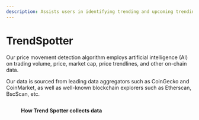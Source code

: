 ```yaml
---
description: Assists users in identifying trending and upcoming trending tokens
---
```


# TrendSpotter

Our price movement detection algorithm employs artificial intelligence (AI) on trading volume, price, market cap, price trendlines, and other on-chain data.&#x20;

Our data is sourced from leading data aggregators such as CoinGecko and CoinMarket, as well as well-known blockchain explorers such as Etherscan, BscScan, etc.

<figure><img src="https://lh3.googleusercontent.com/f-PYxRkMQbBF4IZkm7lHrRcIzFEE0ZLIoVah0ExdshK2zGMEnXXnnIacUlxlCe3LHgHlqkABLC5xf1R7WS99mnxMPuk9kkNZdS3vkW36FxhoTLCUf7VwPQg6BtIJeVlhFHuKbjftQ0vcVG6UCPvR-RJP8-A0p4GiE-BkzjPXBtfa546yzqOZQgOgxHMNQnPm" alt=""><figcaption><p><strong>How Trend Spotter collects data</strong></p></figcaption></figure>
